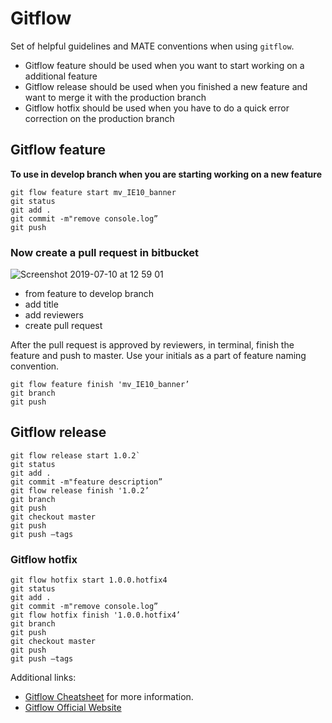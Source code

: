 # Gitflow

Set of helpful guidelines and MATE conventions when using `gitflow`.

- Gitflow feature should be used when you want to start working on a additional feature
- Gitflow release should be used when you finished a new feature and want to merge it with the production branch
- Gitflow hotfix should be used when you have to do a quick error correction on the production branch

## Gitflow feature

**To use in develop branch when you are starting working on a new feature**

```
git flow feature start mv_IE10_banner
git status
git add .
git commit -m"remove console.log”
git push
```

### Now create a pull request in bitbucket

![Screenshot 2019-07-10 at 12 59 01](https://user-images.githubusercontent.com/52755209/60988330-aea9a300-a343-11e9-8463-c2770bd176d5.png)

- from feature to develop branch
- add title
- add reviewers
- create pull request

After the pull request is approved by reviewers, in terminal, finish the feature and push to master. Use your initials as a part of feature naming convention.

```
git flow feature finish 'mv_IE10_banner’
git branch
git push
```

## Gitflow release

```
git flow release start 1.0.2`
git status
git add .
git commit -m"feature description”
git flow release finish '1.0.2’
git branch
git push
git checkout master
git push
git push —tags
```

### Gitflow hotfix

```
git flow hotfix start 1.0.0.hotfix4
git status
git add .
git commit -m"remove console.log”
git flow hotfix finish '1.0.0.hotfix4’
git branch
git push
git checkout master
git push
git push —tags
```

Additional links:

- [Gitflow Cheatsheet](https://danielkummer.github.io/git-flow-cheatsheet/) for more information.
- [Gitflow Official Website](https://www.atlassian.com/git/tutorials/comparing-workflows/gitflow-workflow)

